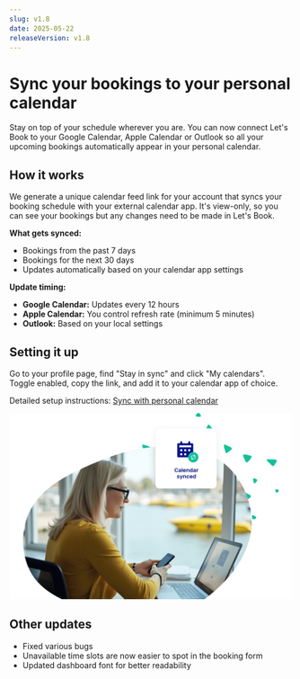 ```yaml
---
slug: v1.8
date: 2025-05-22
releaseVersion: v1.8
---
```


# Sync your bookings to your personal calendar

Stay on top of your schedule wherever you are. You can now connect Let's Book to your Google Calendar, Apple Calendar or Outlook so all your upcoming bookings automatically appear in your personal calendar.

## How it works

We generate a unique calendar feed link for your account that syncs your booking schedule with your external calendar app. It's view-only, so you can see your bookings but any changes need to be made in Let's Book.

**What gets synced:**

- Bookings from the past 7 days
- Bookings for the next 30 days
- Updates automatically based on your calendar app settings

**Update timing:**

- **Google Calendar:** Updates every 12 hours
- **Apple Calendar:** You control refresh rate (minimum 5 minutes)
- **Outlook:** Based on your local settings

## Setting it up

Go to your profile page, find "Stay in sync" and click "My calendars". Toggle enabled, copy the link, and add it to your calendar app of choice.

Detailed setup instructions: [Sync with personal calendar](/guides/day-to-day/sync-personal-calendar)

![Calendar sync](./images/v1.8.ical_booking_software_sync.png)

## Other updates

- Fixed various bugs
- Unavailable time slots are now easier to spot in the booking form
- Updated dashboard font for better readability
